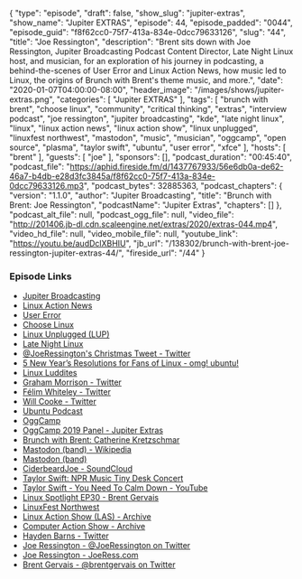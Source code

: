 {
  "type": "episode",
  "draft": false,
  "show_slug": "jupiter-extras",
  "show_name": "Jupiter EXTRAS",
  "episode": 44,
  "episode_padded": "0044",
  "episode_guid": "f8f62cc0-75f7-413a-834e-0dcc79633126",
  "slug": "44",
  "title": "Joe Ressington",
  "description": "Brent sits down with Joe Ressington, Jupiter Broadcasting Podcast Content Director, Late Night Linux host, and musician, for an exploration of his journey in podcasting, a behind-the-scenes of User Error and Linux Action News, how music led to Linux, the origins of Brunch with Brent's theme music, and more.",
  "date": "2020-01-07T04:00:00-08:00",
  "header_image": "/images/shows/jupiter-extras.png",
  "categories": [
    "Jupiter EXTRAS"
  ],
  "tags": [
    "brunch with brent",
    "choose linux",
    "community",
    "critical thinking",
    "extras",
    "interview podcast",
    "joe ressington",
    "jupiter broadcasting",
    "kde",
    "late night linux",
    "linux",
    "linux action news",
    "linux action show",
    "linux unplugged",
    "linuxfest northwest",
    "mastodon",
    "music",
    "musician",
    "oggcamp",
    "open source",
    "plasma",
    "taylor swift",
    "ubuntu",
    "user error",
    "xfce"
  ],
  "hosts": [
    "brent"
  ],
  "guests": [
    "joe"
  ],
  "sponsors": [],
  "podcast_duration": "00:45:40",
  "podcast_file": "https://aphid.fireside.fm/d/1437767933/56e6db0a-de62-46a7-b4db-e28d3fc3845a/f8f62cc0-75f7-413a-834e-0dcc79633126.mp3",
  "podcast_bytes": 32885363,
  "podcast_chapters": {
    "version": "1.1.0",
    "author": "Jupiter Broadcasting",
    "title": "Brunch with Brent: Joe Ressington",
    "podcastName": "Jupiter Extras",
    "chapters": []
  },
  "podcast_alt_file": null,
  "podcast_ogg_file": null,
  "video_file": "http://201406.jb-dl.cdn.scaleengine.net/extras/2020/extras-044.mp4",
  "video_hd_file": null,
  "video_mobile_file": null,
  "youtube_link": "https://youtu.be/audDclXBHIU",
  "jb_url": "/138302/brunch-with-brent-joe-ressington-jupiter-extras-44/",
  "fireside_url": "/44"
}


### Episode Links

  * [Jupiter Broadcasting](http://jupiterbroadcasting.com/ "Jupiter Broadcasting")
  * [Linux Action News](http://linuxactionnews.com/ "Linux Action News")
  * [User Error](https://error.show/ "User Error")
  * [Choose Linux](https://chooselinux.show/ "Choose Linux")
  * [Linux Unplugged (LUP)](https://linuxunplugged.com/ "Linux Unplugged \(LUP\)")
  * [Late Night Linux](https://latenightlinux.com/ "Late Night Linux")
  * [@JoeRessington's Christmas Tweet - Twitter](https://twitter.com/JoeRessington/status/1209596633954029568 "@JoeRessington's Christmas Tweet - Twitter")
  * [5 New Year’s Resolutions for Fans of Linux - omg! ubuntu!](https://www.omgubuntu.co.uk/2020/01/new-years-resolutions-linux "5 New Year’s Resolutions for Fans of Linux - omg! ubuntu!")
  * [Linux Luddites](https://luddites.latenightlinux.com/ "Linux Luddites")
  * [Graham Morrison - Twitter](https://twitter.com/degville "Graham Morrison - Twitter")
  * [Félim Whiteley - Twitter](https://twitter.com/felimwhiteley "Félim Whiteley - Twitter")
  * [Will Cooke - Twitter](https://twitter.com/8none1 "Will Cooke - Twitter")
  * [Ubuntu Podcast](https://ubuntupodcast.org/ "Ubuntu Podcast")
  * [OggCamp](https://www.oggcamp.org/ "OggCamp")
  * [OggCamp 2019 Panel - Jupiter Extras](https://extras.show/26 "OggCamp 2019 Panel - Jupiter Extras")
  * [Brunch with Brent: Catherine Kretzschmar](https://extras.show/42 "Brunch with Brent: Catherine Kretzschmar")
  * [Mastodon (band) - Wikipedia](https://en.wikipedia.org/wiki/Mastodon_\(band\) "Mastodon \(band\) - Wikipedia")
  * [Mastodon (band)](https://www.mastodonrocks.com "Mastodon \(band\)")
  * [CiderbeardJoe - SoundCloud](https://soundcloud.com/ciderbeardjoe "CiderbeardJoe - SoundCloud")
  * [Taylor Swift: NPR Music Tiny Desk Concert](https://www.npr.org/2019/10/16/770318649/taylor-swift-tiny-desk-concert "Taylor Swift: NPR Music Tiny Desk Concert")
  * [Taylor Swift - You Need To Calm Down - YouTube](https://www.youtube.com/watch?v=Dkk9gvTmCXY "Taylor Swift - You Need To Calm Down - YouTube")
  * [Linux Spotlight EP30 - Brent Gervais](https://bigdaddylinux.com/video/episode-30-brent-gervais/ "Linux Spotlight EP30 - Brent Gervais")
  * [LinuxFest Northwest](https://linuxfestnorthwest.org "LinuxFest Northwest")
  * [Linux Action Show (LAS) - Archive](https://www.jupiterbroadcasting.com/show/linuxactionshow/ "Linux Action Show \(LAS\) - Archive")
  * [Computer Action Show - Archive](https://www.jupiterbroadcasting.com/show/cas/ "Computer Action Show - Archive")
  * [Hayden Barns - Twitter](https://twitter.com/unixterminal "Hayden Barns - Twitter")
  * [Joe Ressington - @JoeRessington on Twitter](https://twitter.com/joeressington "Joe Ressington - @JoeRessington on Twitter")
  * [Joe Ressington - JoeRess.com](https://joeress.com/ "Joe Ressington - JoeRess.com")
  * [Brent Gervais - @brentgervais on Twitter](https://twitter.com/brentgervais "Brent Gervais - @brentgervais on Twitter")


